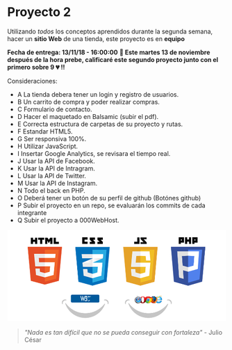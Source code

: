 # Proyecto 2 

Utilizando *todos* los conceptos aprendidos durante la segunda semana, hacer un **sitio Web** de una tienda, este proyecto es en **equipo** 

**Fecha de entrega: 13/11/18 - 16:00:00**
**:loudspeaker: Este martes 13 de noviembre después de la hora prebe, calificaré este segundo proyecto junto con el primero sobre 9 :broken_heart: :bangbang:**

Consideraciones:

- A La tienda debera tener un login y registro de usuarios.
- B Un carrito de compra y poder realizar compras.
- C Formulario de contacto.
- D Hacer el maquetado en Balsamic (subir el pdf).
- E Correcta estructura de carpetas de su proyecto y rutas.
- F Estandar HTML5.
- G Ser responsiva 100%.
- H Utilizar JavaScript.
- I Insertar Google Analytics, se revisara el tiempo real.
- J Usar la API de Facebook.
- K Usar la API de Intragram.
- L Usar la API de Twitter.
- M Usar la API de Instagram.
- N Todo el back en PHP.
- O Deberá tener un botón de su perfil de github (Botónes github)
- P Subir el proyecto en un repo, se evaluarán los commits de cada integrante
- Q Subir el proyecto a 000WebHost.

![WEB](https://github.com/joule7/OXXO/blob/gh-pages/img/proy2.png)

> *"Nada es tan difícil que no se pueda conseguir con fortaleza"* - Julio César
